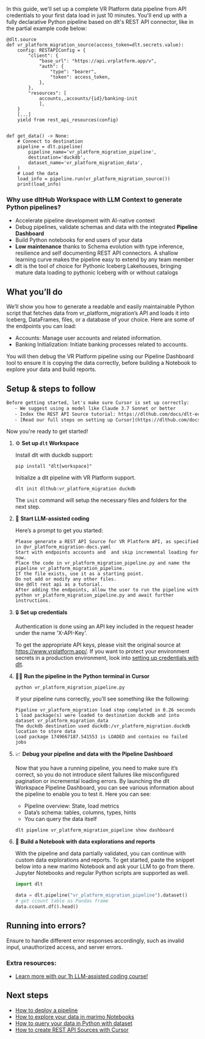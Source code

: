 In this guide, we'll set up a complete VR Platform data pipeline from API credentials to your first data load in just 10 minutes. You'll end up with a fully declarative Python pipeline based on dlt's REST API connector, like in the partial example code below:

```python-outcome
@dlt.source
def vr_platform_migration_source(access_token=dlt.secrets.value):
    config: RESTAPIConfig = {
        "client": {
            "base_url": "https://api.vrplatform.app/v",
            "auth": {
                "type": "bearer",
                "token": access_token,
            },
        },
        "resources": [
            accounts,,accounts/{id}/banking-init
            ],
    }
    [...]
    yield from rest_api_resources(config)


def get_data() -> None:
    # Connect to destination
    pipeline = dlt.pipeline(
        pipeline_name='vr_platform_migration_pipeline',
        destination='duckdb',
        dataset_name='vr_platform_migration_data', 
    )
    # Load the data
    load_info = pipeline.run(vr_platform_migration_source())
    print(load_info) 
```

### Why use dltHub Workspace with LLM Context to generate Python pipelines?

- Accelerate pipeline development with AI-native context
- Debug pipelines, validate schemas and data with the integrated **Pipeline Dashboard**
- Build Python notebooks for end users of your data
- **Low maintenance** thanks to Schema evolution with type inference, resilience and self documenting REST API connectors. A shallow learning curve makes the pipeline easy to extend by any team member
- dlt is the tool of choice for Pythonic Iceberg Lakehouses, bringing mature data loading to pythonic Iceberg with or without catalogs

## What you’ll do

We’ll show you how to generate a readable and easily maintainable Python script that fetches data from vr_platform_migration’s API and loads it into Iceberg, DataFrames, files, or a database of your choice. Here are some of the endpoints you can load:

- Accounts: Manage user accounts and related information.
- Banking Initialization: Initiate banking processes related to accounts.

You will then debug the VR Platform pipeline using our Pipeline Dashboard tool to ensure it is copying the data correctly, before building a Notebook to explore your data and build reports.

## Setup & steps to follow

```default
Before getting started, let's make sure Cursor is set up correctly:
   - We suggest using a model like Claude 3.7 Sonnet or better
   - Index the REST API Source tutorial: https://dlthub.com/docs/dlt-ecosystem/verified-sources/rest_api/ and add it to context as **@dlt rest api**
   - [Read our full steps on setting up Cursor](https://dlthub.com/docs/dlt-ecosystem/llm-tooling/cursor-restapi#23-configuring-cursor-with-documentation)
```

Now you're ready to get started!

1. ⚙️ **Set up `dlt` Workspace**
    
    Install dlt with duckdb support:
    ```shell
    pip install "dlt[workspace]"
    ```

    Initialize a dlt pipeline with VR Platform support.
    ```shell
    dlt init dlthub:vr_platform_migration duckdb
    ```

    The `init` command will setup the necessary files and folders for the next step.
    
2. 🤠 **Start LLM-assisted coding**
    
    Here’s a prompt to get you started:
    
    ```prompt
    Please generate a REST API Source for VR Platform API, as specified in @vr_platform_migration-docs.yaml 
    Start with endpoints accounts and  and skip incremental loading for now. 
    Place the code in vr_platform_migration_pipeline.py and name the pipeline vr_platform_migration_pipeline. 
    If the file exists, use it as a starting point. 
    Do not add or modify any other files. 
    Use @dlt rest api as a tutorial. 
    After adding the endpoints, allow the user to run the pipeline with python vr_platform_migration_pipeline.py and await further instructions.
    ```

    
3. 🔒 **Set up credentials** 
    
    Authentication is done using an API key included in the request header under the name 'X-API-Key'.
    
    To get the appropriate API keys, please visit the original source at https://www.vrplatform.app/.
    If you want to protect your environment secrets in a production environment, look into [setting up credentials with dlt](https://dlthub.com/docs/walkthroughs/add_credentials).
    
4. 🏃‍♀️ **Run the pipeline in the Python terminal in Cursor**
    
    ```shell
    python vr_platform_migration_pipeline.py
    ```
    
    If your pipeline runs correctly, you’ll see something like the following:
    
    ```shell
    Pipeline vr_platform_migration load step completed in 0.26 seconds
    1 load package(s) were loaded to destination duckdb and into dataset vr_platform_migration_data
    The duckdb destination used duckdb:/vr_platform_migration.duckdb location to store data
    Load package 1749667187.541553 is LOADED and contains no failed jobs
    ```
    
5. 📈 **Debug your pipeline and data with the Pipeline Dashboard**

    Now that you have a running pipeline, you need to make sure it’s correct, so you do not introduce silent failures like misconfigured pagination or incremental loading errors. By launching the dlt Workspace Pipeline Dashboard, you can see various information about the pipeline to enable you to test it. Here you can see:
    - Pipeline overview: State, load metrics
    - Data’s schema: tables, columns, types, hints
    - You can query the data itself
    
    ```shell
    dlt pipeline vr_platform_migration_pipeline show dashboard
    ```
    
6. 🐍 **Build a Notebook with data explorations and reports**

    With the pipeline and data partially validated, you can continue with custom data explorations and reports. To get started, paste the snippet below into a new marimo Notebook and ask your LLM to go from there. Jupyter Notebooks and regular Python scripts are supported as well.

    
    ```python
    import dlt

   data = dlt.pipeline("vr_platform_migration_pipeline").dataset()
   # get ccount table as Pandas frame
   data.ccount.df().head()
    ```

## Running into errors?

Ensure to handle different error responses accordingly, such as invalid input, unauthorized access, and server errors.

### Extra resources:

- [Learn more with our 1h LLM-assisted coding course!](https://www.youtube.com/watch?v=GGid70rnJuM)

## Next steps

- [How to deploy a pipeline](https://dlthub.com/docs/walkthroughs/deploy-a-pipeline)
- [How to explore your data in marimo Notebooks](https://dlthub.com/docs/general-usage/dataset-access/marimo)
- [How to query your data in Python with dataset](https://dlthub.com/docs/general-usage/dataset-access/dataset)
- [How to create REST API Sources with Cursor](https://dlthub.com/docs/dlt-ecosystem/llm-tooling/cursor-restapi)
